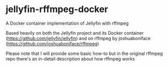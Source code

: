 # jellyfin-rffmpeg-docker
A Docker container implementation of Jellyfin with rffmpeg 


Based heavily on both the Jellyfin project and its Docker container (https://github.com/jellyfin/jellyfin)
and on rffmpeg by joshuaboniface (https://github.com/joshuaboniface/rffmpeg)

Please note that I will provide some basic how-to but in the original rffmpeg repo there's an in-detail description about how rffmpeg works
